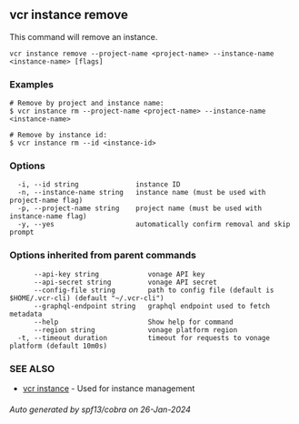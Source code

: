## vcr instance remove

This command will remove an instance.

```
vcr instance remove --project-name <project-name> --instance-name <instance-name> [flags]
```

### Examples

```
# Remove by project and instance name:
$ vcr instance rm --project-name <project-name> --instance-name <instance-name>

# Remove by instance id:
$ vcr instance rm --id <instance-id>
```

### Options

```
  -i, --id string              instance ID
  -n, --instance-name string   instance name (must be used with project-name flag)
  -p, --project-name string    project name (must be used with instance-name flag)
  -y, --yes                    automatically confirm removal and skip prompt
```

### Options inherited from parent commands

```
      --api-key string            vonage API key
      --api-secret string         vonage API secret
      --config-file string        path to config file (default is $HOME/.vcr-cli) (default "~/.vcr-cli")
      --graphql-endpoint string   graphql endpoint used to fetch metadata
      --help                      Show help for command
      --region string             vonage platform region
  -t, --timeout duration          timeout for requests to vonage platform (default 10m0s)
```

### SEE ALSO

* [vcr instance](vcr_instance.md)	 - Used for instance management

###### Auto generated by spf13/cobra on 26-Jan-2024
